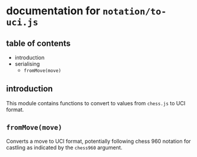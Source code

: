 documentation for `notation/to-uci.js`
===

table of contents
---

- introduction
- serialising
  - `fromMove(move)`

introduction
---

This module contains functions to convert to values from `chess.js` to UCI format.

`fromMove(move)`
---

Converts a move to UCI format, potentially following chess 960 notation for castling as indicated by the `chess960` argument.

